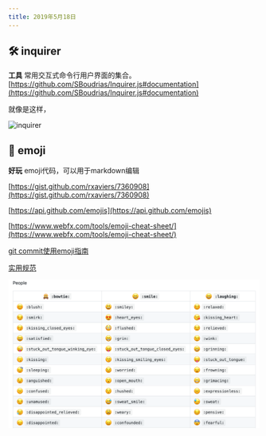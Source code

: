 ```yaml
---
title: 2019年5月18日
---
```


## :hammer_and_wrench: inquirer

**工具** 常用交互式命令行用户界面的集合。[https://github.com/SBoudrias/Inquirer.js#documentation](https://github.com/SBoudrias/Inquirer.js#documentation)

就像是这样，

![inquirer](https://camo.githubusercontent.com/7875ea03e79eaf968bf38fc4e70996d23ed1c1cc/68747470733a2f2f63646e2e7261776769742e636f6d2f53426f7564726961732f496e7175697265722e6a732f323861653833333762613531643933653335396566346637656532346537396236393839383936322f6173736574732f73637265656e73686f74732f696e7075742e737667)

## :gift: emoji

**好玩** emoji代码，可以用于markdown编辑

[https://gist.github.com/rxaviers/7360908](https://gist.github.com/rxaviers/7360908)

[https://api.github.com/emojis](https://api.github.com/emojis)

[https://www.webfx.com/tools/emoji-cheat-sheet/](https://www.webfx.com/tools/emoji-cheat-sheet/)

[git commit使用emoji指南](https://github.com/liuchengxu/git-commit-emoji-cn)

[实用规范](https://gitmoji.carloscuesta.me/)

![配图](./assets/emoji.png)